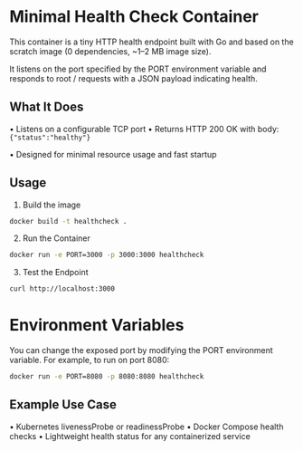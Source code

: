 #  Minimal Health Check Container

This container is a tiny HTTP health endpoint built with Go and based on the scratch image (0 dependencies, ~1–2 MB image size).

It listens on the port specified by the PORT environment variable and responds to root / requests with a JSON payload indicating health.


##  What It Does
•   Listens on a configurable TCP port
•   Returns HTTP 200 OK with body:
        `{"status":"healthy"}`

•   Designed for minimal resource usage and fast startup


## Usage

1. Build the image

```bash
docker build -t healthcheck .
```

2. Run the Container

```bash
docker run -e PORT=3000 -p 3000:3000 healthcheck
```

3. Test the Endpoint

```bash
curl http://localhost:3000
```

# Environment Variables

You can change the exposed port by modifying the PORT environment variable.
For example, to run on port 8080:

```bash
docker run -e PORT=8080 -p 8080:8080 healthcheck
```


## Example Use Case

•   Kubernetes livenessProbe or readinessProbe
•   Docker Compose health checks
•   Lightweight health status for any containerized service


